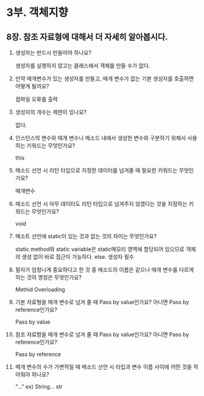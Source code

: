 # 3부. 객체지향

##    8장. 참조 자료형에 대해서 더 자세히 알아봅시다.

1. 생성자는 반드시 만들어야 하나요?

    생성자를 실행하지 않고는 클래스에서 객체를 만들 수가 없다.

2. 만약 매개변수가 있는 생성자를 만들고, 매개 변수가 없는 기본 생성자를 호출하면 어떻게 될까요?

    컴파일 오류를 출력

3. 생성자의 개수는 제한이 있나요?

    없다. 

4. 인스턴스의 변수와 매개 변수나 메소드 내에서 생성한 변수와 구분하기 위해서 사용하는 키워드는 무엇인가요?

    this

5. 메소드 선언 시 리턴 타입으로 지정한 데이터를 넘겨줄 때 필요한 키워드는 무엇인가요?

    매개변수

6. 메소드 선언 시 아무 데이터도 리턴 타입으로 넘겨주지 않겠다는 것을 지정하는 키워드는 무엇인가요?

    void

7. 메소트 선언에 static이 있는 것과 없는 것의 차이는 무엇인가요?

    static method와 static variable은 static메모리 영역에 할당되어 있으므로 객체의 생성 없이 바로 접근이 가능하다.
    else. 생성자 필수

8. 필자가 엄청나게 중요하다고 한 것 중 메소드의 이름은 같으나 매개 변수를 다르게 하는 것의 명칭은 무엇인가요?

    Methid Overloading

9. 기본 자료형을 매개 변수로 넘겨 줄 때 Pass by value인가요? 아니면 Pass by reference인가요?

    Pass by value

10. 참조 자료형을 매개 변수로 넘겨 줄 때 Pass by value인가요? 아니면 Pass by reference인가요?

    Pass by reference

11. 메개 변수의 수가 가변적일 때 메소드 선언 시 타입과 변수 이름 사이에 어떤 것을 적어줘야 하나요?

    "..." ex) String... str